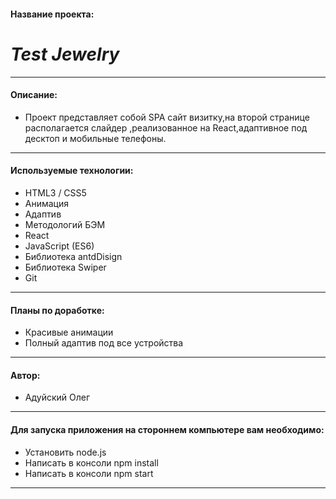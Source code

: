 
#### Название проекта: 
# ___Test Jewelry___

---
#### Описание: 
- Проект представляет собой SPA сайт визитку,на второй странице располагается слайдер ,реализованное на React,адаптивное под десктоп и мобильные телефоны.
___
#### Используемые технологии: 
- HTML3 / CSS5
- Анимация
- Адаптив
- Методологий БЭМ
- React
- JavaScript (ES6)
- Библиотека antdDisign
- Библиотека Swiper
- Git
---
#### Планы по доработке: 
- Красивые анимации
- Полный адаптив под все устройства
---
#### Автор: 
- Адуйский Олег 
---
#### Для запуска приложения на стороннем компьютере вам необходимо: 
- Установить node.js
- Написать в консоли npm install
- Написать в консоли npm start
---
